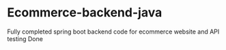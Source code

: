 # Ecommerce-backend-java
 Fully completed spring boot backend code for ecommerce website and API testing Done
